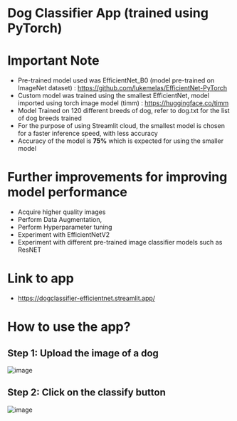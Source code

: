 # Dog Classifier App (trained using PyTorch)

# Important Note
* Pre-trained model used was EfficientNet_B0 (model pre-trained on ImageNet dataset) : https://github.com/lukemelas/EfficientNet-PyTorch
* Custom model was trained using the smallest EfficientNet, model imported using torch image model (timm) : https://huggingface.co/timm
* Model Trained on 120 different breeds of dog, refer to dog.txt for the list of dog breeds trained
* For the purpose of using Streamlit cloud, the smallest model is chosen for a faster inference speed, with less accuracy
* Accuracy of the model is **75%** which is expected for using the smaller model

# Further improvements for improving model performance
* Acquire higher quality images
* Perform Data Augmentation,
* Perform Hyperparameter tuning
* Experiment with EfficientNetV2
* Experiment with different pre-trained image classifier models such as ResNET

# Link to app
* https://dogclassifier-efficientnet.streamlit.app/

# How to use the app?
## Step 1: Upload the image of a dog
![image](https://github.com/ongaunjie1/dog_classifier/assets/118142884/1dcab942-cf50-4a13-9100-10817fad4541)

## Step 2: Click on the classify button
![image](https://github.com/ongaunjie1/dog_classifier/assets/118142884/24d497da-b462-4993-9f51-0d1a94f07184)








